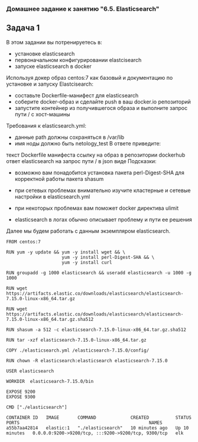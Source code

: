 ### Домашнее задание к занятию "6.5. Elasticsearch"

## Задача 1

В этом задании вы потренируетесь в:

- установке elasticsearch
- первоначальном конфигурировании elastcisearch
- запуске elasticsearch в docker

Используя докер образ centos:7 как базовый и документацию по установке и запуску Elastcisearch:
- составьте Dockerfile-манифест для elasticsearch
- соберите docker-образ и сделайте push в ваш docker.io репозиторий
- запустите контейнер из получившегося образа и выполните запрос пути / c хост-машины

Требования к elasticsearch.yml:
- данные path должны сохраняться в /var/lib
- имя ноды должно быть netology_test
В ответе приведите:

текст Dockerfile манифеста
ссылку на образ в репозитории dockerhub
ответ elasticsearch на запрос пути / в json виде
Подсказки:

- возможно вам понадобится установка пакета perl-Digest-SHA для корректной работы пакета shasum

- при сетевых проблемах внимательно изучите кластерные и сетевые настройки в elasticsearch.yml

- при некоторых проблемах вам поможет docker директива ulimit

- elasticsearch в логах обычно описывает проблему и пути ее решения

Далее мы будем работать с данным экземпляром elasticsearch.

```
FROM centos:7

RUN yum -y update && yum -y install wget && \
                     yum -y install perl-Digest-SHA && \
                     yum -y install curl

RUN groupadd -g 1000 elasticsearch && useradd elasticsearch -u 1000 -g 1000

RUN wget https://artifacts.elastic.co/downloads/elasticsearch/elasticsearch-7.15.0-linux-x86_64.tar.gz

RUN wget https://artifacts.elastic.co/downloads/elasticsearch/elasticsearch-7.15.0-linux-x86_64.tar.gz.sha512

RUN shasum -a 512 -c elasticsearch-7.15.0-linux-x86_64.tar.gz.sha512

RUN tar -xzf elasticsearch-7.15.0-linux-x86_64.tar.gz

COPY ./elasticsearch.yml /elasticsearch-7.15.0/config/

RUN chown -R elasticsearch:elasticsearch elasticsearch-7.15.0

USER elasticsearch

WORKDIR  elasticsearch-7.15.0/bin

EXPOSE 9200
EXPOSE 9300

CMD ["./elasticsearch"]
```

```
CONTAINER ID   IMAGE       COMMAND             CREATED          STATUS          PORTS                                                 NAMES
a55b7aa42814   elastic:1   "./elasticsearch"   10 minutes ago   Up 10 minutes   0.0.0.0:9200->9200/tcp, :::9200->9200/tcp, 9300/tcp   elk
```
